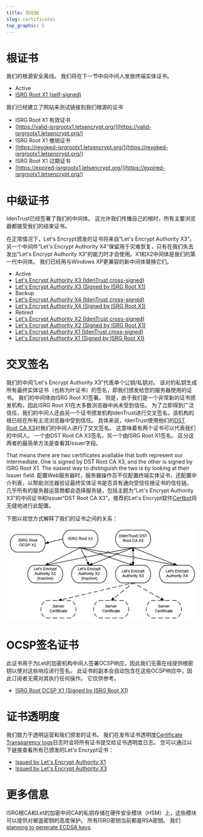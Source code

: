 ```yaml
---
title: 信任链
slug: certificates
top_graphic: 5
---
```


# 根证书

我们的根源安全离线。 我们将在下一节中向中间人发放终端实体证书。

* Active
* [ISRG Root X1 (self-signed)](/certs/isrgrootx1.pem.txt)

我们已经建立了网站来测试链接到我们根源的证书

* ISRG Root X1 有效证书
* [https://valid-isrgrootx1.letsencrypt.org/](https://valid-isrgrootx1.letsencrypt.org/)
* ISRG Root X1 撤销证书
* [https://revoked-isrgrootx1.letsencrypt.org/](https://revoked-isrgrootx1.letsencrypt.org/)
* ISRG Root X1 过期证书
* [https://expired-isrgrootx1.letsencrypt.org/](https://expired-isrgrootx1.letsencrypt.org/)
# 中级证书


IdenTrust已经签署了我们的中间体。 这允许我们传播自己的根时，所有主要浏览器都接受我们的结束证书。

在正常情况下，Let's Encrypt颁发的证书将来自“Let's Encrypt Authority X3”。另一个中间件“Let's Encrypt Authority X4”保留用于灾难恢复，只有在我们失去发出“Let's Encrypt Authority X3”的能力时才会使用。X1和X2中间体是我们的第一代中间体。 我们已经用与Windows XP更兼容的新中间体替换它们。

* Active
* [Let's Encrypt Authority X3 (IdenTrust cross-signed)](/certs/lets-encrypt-x3-cross-signed.pem.txt)
* [Let's Encrypt Authority X3 (Signed by ISRG Root X1)](/certs/letsencryptauthorityx3.pem.txt)
* Backup
* [Let's Encrypt Authority X4 (IdenTrust cross-signed)](/certs/lets-encrypt-x4-cross-signed.pem.txt)
* [Let's Encrypt Authority X4 (Signed by ISRG Root X1)](/certs/letsencryptauthorityx4.pem.txt)
* Retired
* [Let's Encrypt Authority X2 (IdenTrust cross-signed)](/certs/lets-encrypt-x2-cross-signed.pem.txt)
* [Let's Encrypt Authority X2 (Signed by ISRG Root X1)](/certs/letsencryptauthorityx2.pem.txt)
* [Let's Encrypt Authority X1 (IdenTrust cross-signed)](/certs/lets-encrypt-x1-cross-signed.pem.txt)
* [Let's Encrypt Authority X1 (Signed by ISRG Root X1)](/certs/letsencryptauthorityx1.pem.txt)


# 交叉签名

我们的中间“Let's Encrypt Authority X3”代表单个公钥/私钥对。 该对的私钥生成所有最终实体证书（也称为叶证书）的签名，即我们颁发给您的服务器使用的证书。
我们的中间体由ISRG Root X1签署。 但是，由于我们是一个非常新的证书颁发机构，因此ISRG Root X1在大多数浏览器中尚未受到信任。 为了立即得到广泛信任，我们的中间人还由另一个证书颁发机构IdenTrust进行交叉签名，该机构的根已经在所有主流浏览器中受到信任。 具体来说，IdenTrust使用他们的[DST Root CA X3](https://www.identrust.com/certificates/trustid/root-download-x3.html)对我们的中间人进行了交叉签名。
这意味着有两个证书可以代表我们的中间人。 一个由DST Root CA X3签名，另一个由ISRG Root X1签名。 区分这两者的最简单方法是查看其Issuer字段。

That means there are two certificates available that both represent our
intermediate. One is signed by DST Root CA X3, and the other is signed by ISRG
Root X1. The easiest way to distinguish the two is by looking at their Issuer field.
配置Web服务器时，服务器操作员不仅配置终端实体证书，还配置中介列表，以帮助浏览器验证最终实体证书是否具有通向受信任根证书的信任链。 几乎所有的服务器运营商都会选择服务链，包括主题为“Let's Encrypt Authority X3”的中间证书和Issuer“DST Root CA X3”。推荐的Let's Encrypt软件[Certbot](https://certbot.org)将无缝地进行此配置。

下图以视觉方式解释了我们的证书之间的关系：

<img src="/certs/isrg-keys.png" alt="ISRG Key relationship diagram">


# OCSP签名证书

此证书用于为Let的加密机构中间人签署OCSP响应，因此我们无需在线提供根密钥以便对这些响应进行签名。 此证书的副本会自动包含在这些OCSP响应中，因此订阅者无需对其执行任何操作。 它仅供参考。

* [ISRG Root OCSP X1 (Signed by ISRG Root X1)](/certs/isrg-root-ocsp-x1.pem.txt)


# 证书透明度
我们致力于透明运营和我们颁发的证书。 我们在发布证书透明度[Certificate Transparency logs](https://www.certificate-transparency.org/)日志时会将所有证书提交给证书透明度日志。 您可以通过以下链接查看所有已颁发的Let's Encrypt证书：

* [Issued by Let's Encrypt Authority X1](https://crt.sh/?Identity=%25&iCAID=7395)
* [Issued by Let's Encrypt Authority X3](https://crt.sh/?Identity=%25&iCAID=16418)

# 更多信息

ISRG根CA和Let的加密中间CA的私钥存储在硬件安全模块（HSM）上，这些模块可以提供对被盗密钥的高度保护。
所有ISRG密钥当前都是RSA密钥。 我们[planning to generate ECDSA keys](/upcoming-features/).
